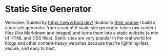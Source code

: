 # Static Site Generator
Welcome. Guided by https://www.boot.dev/ (kudos to [their course](https://www.boot.dev/courses/build-static-site-generator-python) i build a static site generator from scratch! A static site generator takes raw content files (like Markdown and images) and turns them into a static website (a mix of HTML and CSS files).
Static sites are very popular in the real world for blogs and other content-heavy websites because they're lightning-fast, secure, and easy to host.
